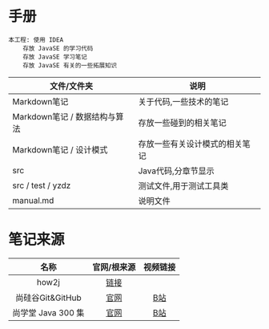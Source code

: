 # 手册

```text
本工程: 使用 IDEA
    存放 JavaSE 的学习代码
    存放 JavaSE 学习笔记
    存放 JavaSE 有关的一些拓展知识
```

| 文件/文件夹 | 说明 |
|---|---|
| Markdown笔记 | 关于代码,一些技术的笔记 |
| Markdown笔记 / 数据结构与算法 | 存放一些碰到的相关笔记 |
| Markdown笔记 / 设计模式 | 存放一些有关设计模式的相关笔记 |
| src | Java代码,分章节显示 |
| src / test / yzdz | 测试文件,用于测试工具类 |
| manual.md | 说明文件 |

# 笔记来源

| 名称 | 官网/根来源 | 视频链接 |
|:---:|:---:|:---:|
| how2j | [链接](https://www.how2j.cn/) |   |
| 尚硅谷Git&GitHub | [官网](http://www.atguigu.com/) | [B站](https://www.bilibili.com/video/av24441039?from=search&seid=1443581922472429623) |
| 尚学堂 Java 300 集 | [官网](https://www.shsxt.com/) | [B站](https://www.bilibili.com/video/av92147257?p=44) |
